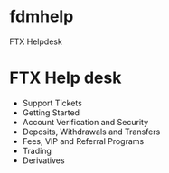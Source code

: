 # fdmhelp
FTX Helpdesk
# FTX Help desk

- Support Tickets
- Getting Started
- Account Verification and Security
- Deposits, Withdrawals and Transfers
- Fees, VIP and Referral Programs
- Trading
- Derivatives
